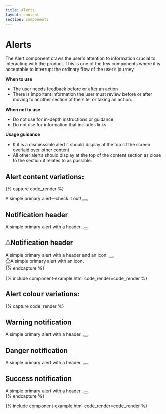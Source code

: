 ```yaml
---
title: Alerts
layout: content
section: components
---
```


# Alerts

The Alert component draws the user’s attention to information crucial to interacting with the product. This is one of the few components where it is acceptable to interrupt the ordinary flow of the user’s journey.

**When to use**

- The user needs feedback before or after an action
- There is important information the user must review before or after moving to another section of the site, or taking an action.

**When not to use**

- Do not use for in-depth instructions or guidance
- Do not use for information that includes links.

**Usage guidance**

- If it is a dismisssible alert it should display at the top of the screen overlaid over other content
- All other alerts should display at the top of the content section as close to the section it relates to as possible. 

## Alert content variations:

{% capture code_render %}
<div class="alert alert-info alert-dismissible" role="alert">
  A simple primary alert—check it out!
  <button type="button" class="btn-close" data-bs-dismiss="alert" aria-label="Close"></button>
</div>
<div class="alert alert-info alert-dismissible" role="alert">
  <h2 class="h6">Notification header</h2>
  A simple primary alert with a header.
  <button type="button" class="btn-close" data-bs-dismiss="alert" aria-label="Close"></button>
</div>
<div class="alert alert-info alert-dismissible" role="alert">
  <h2 class="h6 alert-icon"><svg xmlns="http://www.w3.org/2000/svg" width="16" height="16" fill="currentColor" class="icon" viewBox="0 0 16 16">
  <path d="M7.938 2.016A.13.13 0 0 1 8.002 2a.13.13 0 0 1 .063.016.15.15 0 0 1 .054.057l6.857 11.667c.036.06.035.124.002.183a.2.2 0 0 1-.054.06.1.1 0 0 1-.066.017H1.146a.1.1 0 0 1-.066-.017.2.2 0 0 1-.054-.06.18.18 0 0 1 .002-.183L7.884 2.073a.15.15 0 0 1 .054-.057m1.044-.45a1.13 1.13 0 0 0-1.96 0L.165 13.233c-.457.778.091 1.767.98 1.767h13.713c.889 0 1.438-.99.98-1.767z"/>
  <path d="M7.002 12a1 1 0 1 1 2 0 1 1 0 0 1-2 0M7.1 5.995a.905.905 0 1 1 1.8 0l-.35 3.507a.552.552 0 0 1-1.1 0z"/></svg>Notification header</h2>
  A simple primary alert with a header and an icon.
  <button type="button" class="btn-close" data-bs-dismiss="alert" aria-label="Close"></button>
</div>
<div class="alert alert-info alert-dismissible" role="alert">
  <div class="alert-icon">
    <svg xmlns="http://www.w3.org/2000/svg" width="16" height="16" fill="currentColor" class="icon" viewBox="0 0 16 16">
    <path d="M7.938 2.016A.13.13 0 0 1 8.002 2a.13.13 0 0 1 .063.016.15.15 0 0 1 .054.057l6.857 11.667c.036.06.035.124.002.183a.2.2 0 0 1-.054.06.1.1 0 0 1-.066.017H1.146a.1.1 0 0 1-.066-.017.2.2 0 0 1-.054-.06.18.18 0 0 1 .002-.183L7.884 2.073a.15.15 0 0 1 .054-.057m1.044-.45a1.13 1.13 0 0 0-1.96 0L.165 13.233c-.457.778.091 1.767.98 1.767h13.713c.889 0 1.438-.99.98-1.767z"/>
    <path d="M7.002 12a1 1 0 1 1 2 0 1 1 0 0 1-2 0M7.1 5.995a.905.905 0 1 1 1.8 0l-.35 3.507a.552.552 0 0 1-1.1 0z"/></svg>A simple primary alert with an icon.
  </div>
  <button type="button" class="btn-close" data-bs-dismiss="alert" aria-label="Close"></button>
</div>
{% endcapture %}

{% include component-example.html code_render=code_render %}

## Alert colour variations:

{% capture code_render %}
<div class="alert alert-warning alert-dismissible" role="alert">
  <h2 class="h6">Warning notification</h2>
  A simple primary alert with a header.
  <button type="button" class="btn-close" data-bs-dismiss="alert" aria-label="Close"></button>
</div>
<div class="alert alert-danger alert-dismissible" role="alert">
  <h2 class="h6">Danger notification</h2>
  A simple primary alert with a header.
  <button type="button" class="btn-close" data-bs-dismiss="alert" aria-label="Close"></button>
</div>
<div class="alert alert-success alert-dismissible" role="alert">
  <h2 class="h6">Success notification</h2>
  A simple primary alert with a header.
  <button type="button" class="btn-close" data-bs-dismiss="alert" aria-label="Close"></button>
</div>
{% endcapture %}

{% include component-example.html code_render=code_render %}
